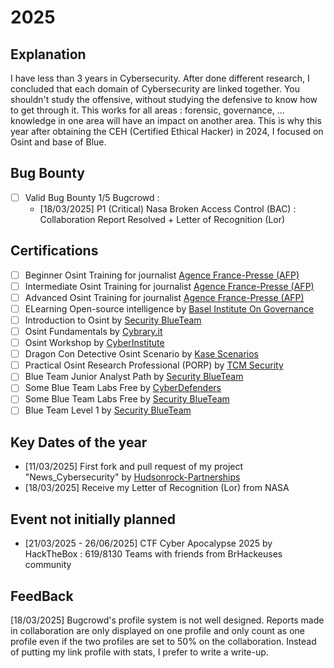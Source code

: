 # 2025

## Explanation

I have less than 3 years in Cybersecurity. After done different research, I concluded that each domain of Cybersecurity are linked together. You shouldn't study the offensive, without studying the defensive to know how to get through it. This works for all areas : forensic, governance, ... knowledge in one area will have an impact on another area. This is why this year after obtaining the CEH (Certified Ethical Hacker) in 2024, I focused on Osint and base of Blue.

## Bug Bounty
- [ ] Valid Bug Bounty 1/5 Bugcrowd :
    - [18/03/2025] P1 (Critical) Nasa Broken Access Control (BAC) : Collaboration Report Resolved + Letter of Recognition (Lor)

## Certifications
- [ ] Beginner Osint Training for journalist [Agence France-Presse (AFP)](https://fr.digitalcourses.afp.com/bundles/techniques-d-investigation-numerique-niveau-debutant)
- [ ] Intermediate Osint Training for journalist [Agence France-Presse (AFP)](https://fr.digitalcourses.afp.com/bundles/techniques-d-investigation-numerique-niveau-intermediaire)
- [ ] Advanced Osint Training for journalist [Agence France-Presse (AFP)](https://fr.digitalcourses.afp.com/bundles/techniques-d-investigation-numerique-niveau-avance)
- [ ] ELearning Open-source intelligence by [Basel Institute On Governance](https://baselgovernance.org/basel-learn)
- [ ] Introduction to Osint by [Security BlueTeam](https://www.securityblue.team/courses/introduction-to-osint)
- [ ] Osint Fundamentals by [Cybrary.it](https://www.cybrary.it/course/osint-fundamentals)
- [ ] Osint Workshop by [CyberInstitute](https://courses.thecyberinst.org/courses/osintworkshop)
- [ ] Dragon Con Detective Osint Scenario by [Kase Scenarios](https://kasescenarios.com/osint-training/)
- [ ] Practical Osint Research Professional (PORP) by [TCM Security](https://certifications.tcm-sec.com/porp/)
- [ ] Blue Team Junior Analyst Path by [Security BlueTeam](https://www.securityblue.team/courses/blue-team-junior-analyst-pathway-bundle)
- [ ] Some Blue Team Labs Free by [CyberDefenders](https://cyberdefenders.org/blueteam-ctf-challenges/)
- [ ] Some Blue Team Labs Free by [Security BlueTeam](https://blueteamlabs.online/)
- [ ] Blue Team Level 1 by [Security BlueTeam](https://www.securityblue.team/certifications/blue-team-level-1)

## Key Dates of the year
- [11/03/2025] First fork and pull request of my project "News_Cybersecurity" by [Hudsonrock-Partnerships](https://github.com/hudsonrock-partnerships)
- [18/03/2025] Receive my Letter of Recognition (Lor) from NASA

## Event not initially planned
- [21/03/2025 - 26/06/2025] CTF Cyber Apocalypse 2025 by HackTheBox : 619/8130 Teams with friends from BrHackeuses community 

## FeedBack
[18/03/2025] Bugcrowd's profile system is not well designed. Reports made in collaboration are only displayed on one profile and only count as one profile even if the two profiles are set to 50% on the collaboration. Instead of putting my link profile with stats, I prefer to write a write-up.